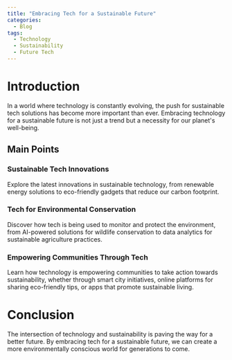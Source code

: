 ```yaml
---
title: "Embracing Tech for a Sustainable Future"
categories:
  - Blog
tags:
  - Technology
  - Sustainability
  - Future Tech
---
```


# Introduction
In a world where technology is constantly evolving, the push for sustainable tech solutions has become more important than ever. Embracing technology for a sustainable future is not just a trend but a necessity for our planet's well-being.

## Main Points
### Sustainable Tech Innovations
Explore the latest innovations in sustainable technology, from renewable energy solutions to eco-friendly gadgets that reduce our carbon footprint.

### Tech for Environmental Conservation
Discover how tech is being used to monitor and protect the environment, from AI-powered solutions for wildlife conservation to data analytics for sustainable agriculture practices.

### Empowering Communities Through Tech
Learn how technology is empowering communities to take action towards sustainability, whether through smart city initiatives, online platforms for sharing eco-friendly tips, or apps that promote sustainable living.

# Conclusion
The intersection of technology and sustainability is paving the way for a better future. By embracing tech for a sustainable future, we can create a more environmentally conscious world for generations to come.